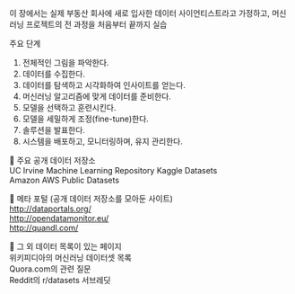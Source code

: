 이 장에서는 실제 부동산 회사에 새로 입사한 데이터 사이언티스트라고 가정하고,
머신러닝 프로젝트의 전 과정을 처음부터 끝까지 실습


주요 단계

1. 전체적인 그림을 파악한다.
2. 데이터를 수집한다.
3. 데이터를 탐색하고 시각화하여 인사이트를 얻는다.
4. 머신러닝 알고리즘에 맞게 데이터를 준비한다.
5. 모델을 선택하고 훈련시킨다.
6. 모델을 세밀하게 조정(fine-tune)한다.
7. 솔루션을 발표한다.
8. 시스템을 배포하고, 모니터링하며, 유지 관리한다.

🔹 주요 공개 데이터 저장소  
UC Irvine Machine Learning Repository
Kaggle Datasets  
Amazon AWS Public Datasets  

🔹 메타 포털 (공개 데이터 저장소를 모아둔 사이트)  
http://dataportals.org/  
http://opendatamonitor.eu/  
http://quandl.com/  

🔹 그 외 데이터 목록이 있는 페이지  
위키피디아의 머신러닝 데이터셋 목록  
Quora.com의 관련 질문  
Reddit의 r/datasets 서브레딧  
